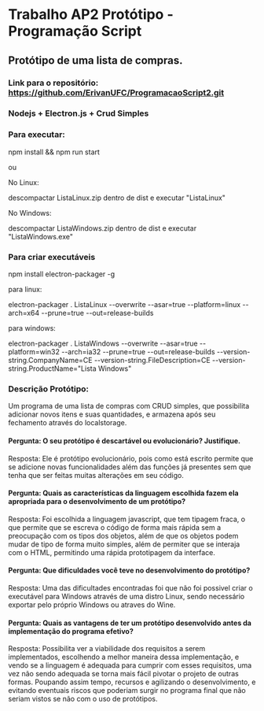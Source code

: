 # Trabalho AP2 Protótipo - Programação Script
## Protótipo de uma lista de compras.

### Link para o repositório: https://github.com/ErivanUFC/ProgramacaoScript2.git

### Nodejs + Electron.js + Crud Simples

### Para executar: 

npm install && npm run start

ou 

No Linux:

descompactar ListaLinux.zip dentro de dist e executar "ListaLinux"

No Windows:

descompactar ListaWindows.zip dentro de dist e executar "ListaWindows.exe"

### Para criar executáveis

npm install electron-packager -g

para linux:

electron-packager . ListaLinux --overwrite --asar=true --platform=linux --arch=x64 --prune=true --out=release-builds

para windows:

electron-packager . ListaWindows --overwrite --asar=true --platform=win32 --arch=ia32 --prune=true --out=release-builds --version-string.CompanyName=CE --version-string.FileDescription=CE --version-string.ProductName="Lista Windows"

### Descrição Protótipo:

Um programa de uma lista de compras com CRUD simples, que possibilita adicionar novos itens e suas quantidades, e armazena após seu fechamento através do localstorage.

#### Pergunta: O seu protótipo é descartável ou evolucionário? Justifique.

Resposta: Ele é protótipo evolucionário, pois como está escrito permite que se adicione novas funcionalidades além das funções já presentes sem que tenha que ser feitas muitas alterações em seu código.
 
#### Pergunta: Quais as características da linguagem escolhida fazem ela apropriada para o desenvolvimento de um protótipo? 

Resposta: Foi escolhida a linguagem javascript, que tem tipagem fraca, o que permite que se escreva o código de forma mais rápida sem a preocupação com os tipos dos objetos, além de que os objetos podem mudar de tipo de forma muito simples, além de permiter que se interaja com o HTML, permitindo uma rápida prototipagem da interface. 

#### Pergunta: Que dificuldades você teve no desenvolvimento do protótipo?

Resposta: Uma das dificultades encontradas foi que não foi possivel criar o executável para Windows através de uma distro Linux, sendo necessário exportar pelo próprio Windows ou atraves do Wine.

#### Pergunta: Quais as vantagens de ter um protótipo desenvolvido antes da implementação do programa efetivo?

Resposta: Possibilita ver a viabilidade dos requisitos a serem implementados, escolhendo a melhor maneira dessa implementação, e vendo se a linguagem é adequada para cumprir com esses requisitos, uma vez não sendo adequada se torna mais fácil pivotar o projeto de outras formas. Poupando assim tempo, recursos e agilizando o desenvolvimento, e evitando eventuais riscos que poderiam surgir no programa final que não seriam vistos se não com o uso de protótipos. 